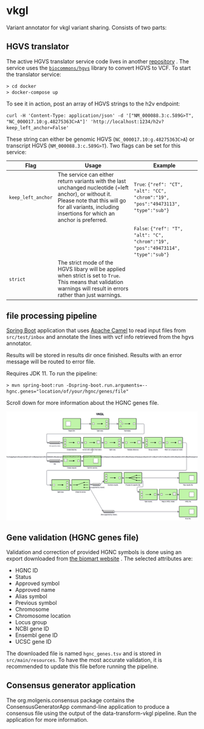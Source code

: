 # vkgl

Variant annotator for vkgl variant sharing. Consists of two parts:

## HGVS translator

The active HGVS translator service code lives in another
[repository](https://github.com/molgenis/molgenis-ops-docker/blob/master/prod/variant-formatter/server.py)
. The service uses the [`biocommons/hgvs`](https://github.com/biocommons/hgvs) library to convert
HGVS to VCF. To start the translator service:

```
> cd docker
> docker-compose up
```

To see it in action, post an array of HGVS strings to the h2v endpoint:

```
curl -H 'Content-Type: application/json' -d '["NM_000088.3:c.589G>T", "NC_000017.10:g.48275363C>A"]' 'http://localhost:1234/h2v?keep_left_anchor=False'
```

These string can either be genomic HGVS (`NC_000017.10:g.48275363C>A`) or transcript
HGVS (`NM_000088.3:c.589G>T`). Two flags can be set for this service:

| Flag | Usage | Example |
| ---- | ----- | ------- |
| `keep_left_anchor` | The service can either return variants with the last unchanged nucleotide (=left anchor), or without it. Please note that this will go for all variants, including insertions for which an anchor is preferred. | `True`: `{"ref": "CT", "alt": "CC", "chrom":"19", "pos":"49473113", "type":"sub"}`
|      |        | `False`: `{"ref": "T", "alt": "C", "chrom":"19", "pos":"49473114", "type":"sub"}` |
| `strict` | The strict mode of the HGVS libary will be applied when strict is set to `True`. This means that validation warnings will result in errors rather than just warnings. ||

## file processing pipeline

[Spring Boot](https://spring.io/projects/spring-boot) application that uses
[Apache Camel](http://camel.apache.org/) to read input files from `src/test/inbox`
and annotate the lines with vcf info retrieved from the hgvs annotator.

Results will be stored in results dir once finished. Results with an error message will be routed to
error file.

Requires JDK 11. To run the pipeline:

```
> mvn spring-boot:run -Dspring-boot.run.arguments=--hgnc.genes="location/of/your/hgnc/genes/file"
```

Scroll down for more information about the HGNC genes file.

![Pipeline overview](./vkgl.svg)

## Gene validation (HGNC genes file)

Validation and correction of provided HGNC symbols is done using an export downloaded from
[the biomart website](https://biomart.genenames.org/martform/#!/default/HGNC?datasets=hgnc_gene_mart)
. The selected attributes are:

- HGNC ID
- Status
- Approved symbol
- Approved name
- Alias symbol
- Previous symbol
- Chromosome
- Chromosome location
- Locus group
- NCBI gene ID
- Ensembl gene ID
- UCSC gene ID

The downloaded file is named `hgnc_genes.tsv` and is stored in `src/main/resources`. To have the
most accurate validation, it is recommended to update this file before running the pipeline.

## Consensus generator application

The org.molgenis.consensus package contains the ConsensusGeneratorApp command-line application to
produce a consensus file using the output of the data-transform-vkgl pipeline. Run the application
for more information.